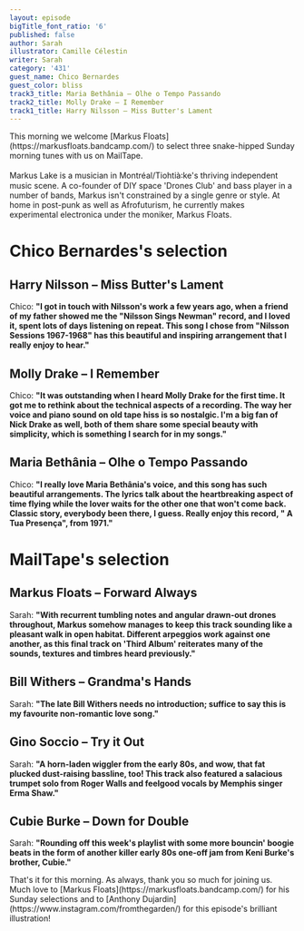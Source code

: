 ```yaml
---
layout: episode
bigTitle_font_ratio: '6'
published: false
author: Sarah
illustrator: Camille Célestin
writer: Sarah
category: '431'
guest_name: Chico Bernardes
guest_color: bliss
track3_title: Maria Bethânia – Olhe o Tempo Passando
track2_title: Molly Drake – I Remember
track1_title: Harry Nilsson – Miss Butter's Lament
---
```

<p id="introduction">This morning we welcome [Markus Floats](https://markusfloats.bandcamp.com/) to select three snake-hipped Sunday morning tunes with us on MailTape. 
<br><br>
Markus Lake is a musician in Montréal/Tiohtià꞉ke's thriving independent music scene. A co-founder of DIY space 'Drones Club' and bass player in a number of bands, Markus isn't constrained by a single genre or style. At home in post-punk as well as Afrofuturism, he currently makes experimental electronica under the moniker, Markus Floats. 
</p>


# Chico Bernardes's selection

## Harry Nilsson – Miss Butter's Lament
Chico: **"**I got in touch with Nilsson's work a few years ago, when a friend of my father showed me the "Nilsson Sings Newman" record, and I loved it, spent lots of days listening on repeat. This song I chose from "Nilsson Sessions 1967-1968" has this beautiful and inspiring arrangement that I really enjoy to hear.**"**

## Molly Drake – I Remember
Chico: **"**It was outstanding when I heard Molly Drake for the first time. It got me to rethink about the technical aspects of a recording. The way her voice and piano sound on old tape hiss is so nostalgic. I'm a big fan of Nick Drake as well, both of them share some special beauty with simplicity, which is something I search for in my songs.**"**

## Maria Bethânia – Olhe o Tempo Passando
Chico: **"**I really love Maria Bethânia's voice, and this song has such beautiful arrangements. The lyrics talk about the heartbreaking aspect of time flying while the lover waits for the other one that won't come back. Classic story, everybody been there, I guess. Really enjoy this record, " A Tua Presença", from 1971.**"**


# MailTape's selection

## Markus Floats – Forward Always
Sarah: **"**With recurrent tumbling notes and angular drawn-out drones throughout, Markus somehow manages to keep this track sounding like a pleasant walk in open habitat. Different arpeggios work against one another, as this final track on 'Third Album' reiterates many of the sounds, textures and timbres heard previously.**"**

## Bill Withers – Grandma's Hands
Sarah: **"**The late Bill Withers needs no introduction; suffice to say this is my favourite non-romantic love song.**"**

## Gino Soccio – Try it Out
Sarah: **"**A horn-laden wiggler from the early 80s, and wow, that fat plucked dust-raising bassline, too! This track also featured a salacious trumpet solo from Roger Walls and feelgood vocals by Memphis singer Erma Shaw.**"**

## Cubie Burke – Down for Double
Sarah: **"**Rounding off this week's playlist with some more bouncin' boogie beats in the form of another killer early 80s one-off jam from Keni Burke's brother, Cubie.**"**


<p id="outroduction">That's it for this morning. As always, thank you so much for joining us. Much love to [Markus Floats](https://markusfloats.bandcamp.com/) for his Sunday selections and to [Anthony Dujardin](https://www.instagram.com/fromthegarden/) for this episode's brilliant illustration!</p>
